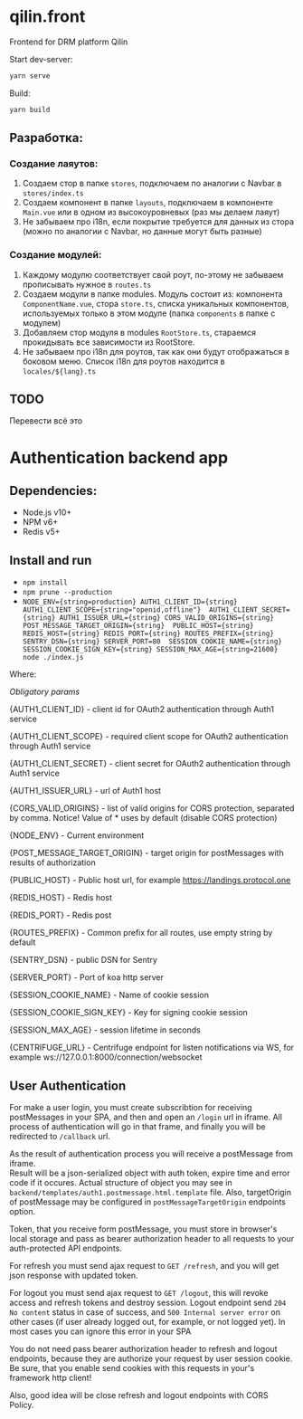 # qilin.front
Frontend for DRM platform Qilin

Start dev-server:
```bash
yarn serve
```

Build:
```bash
yarn build
```

## Разработка:
### Создание лаяутов:
1. Создаем стор в папке ```stores```, подключаем по аналогии с Navbar в ```stores/index.ts```
2. Создаем компонент в папке ```layouts```, подключаем в компоненте ```Main.vue``` или в одном из высокоуровневых (раз мы делаем лаяут)
3. Не забываем про i18n, если покрытие требуется для данных из стора (можно по аналогии с Navbar, но данные могут быть разные)

### Создание модулей:
1. Каждому модулю соответствует свой роут, по-этому не забываем прописывать нужное в ```routes.ts```
2. Создаем модули в папке modules. Модуль состоит из: компонента ```ComponentName.vue```, стора ```store.ts```, списка уникальных компонентов, используемых только в этом модуле (папка ```components``` в папке с модулем)
3. Добавляем стор модуля в modules ```RootStore.ts```, стараемся прокидывать все зависимости из RootStore.
4. Не забываем про i18n для роутов, так как они будут отображаться в боковом меню. Список i18n для роутов находится в ```locales/${lang}.ts```


## TODO
Перевести всё это

# Authentication backend app


## Dependencies: 
* Node.js v10+
* NPM v6+
* Redis v5+

## Install and run
* `npm install`
* `npm prune --production`
* `NODE_ENV={string=production} AUTH1_CLIENT_ID={string} AUTH1_CLIENT_SCOPE={string="openid,offline"} 
AUTH1_CLIENT_SECRET={string} AUTH1_ISSUER_URL={string} CORS_VALID_ORIGINS={string} POST_MESSAGE_TARGET_ORIGIN={string} 
PUBLIC_HOST={string} REDIS_HOST={string} REDIS_PORT={string} ROUTES_PREFIX={string} SENTRY_DSN={string} SERVER_PORT=80 
SESSION_COOKIE_NAME={string} SESSION_COOKIE_SIGN_KEY={string} SESSION_MAX_AGE={string=21600} node ./index.js`

Where:

*Obligatory params*

{AUTH1_CLIENT_ID} - client id for OAuth2 authentication through Auth1 service

{AUTH1_CLIENT_SCOPE} - required client scope for OAuth2 authentication through Auth1 service

{AUTH1_CLIENT_SECRET} - client secret for OAuth2 authentication through Auth1 service

{AUTH1_ISSUER_URL} - url of Auth1 host 

{CORS_VALID_ORIGINS} - list of valid origins for CORS protection, separated by comma. Notice! Value of * uses by default (disable CORS protection)

{NODE_ENV} - Current environment

{POST_MESSAGE_TARGET_ORIGIN} - target origin for postMessages with results of authorization

{PUBLIC_HOST} - Public host url, for example https://landings.protocol.one

{REDIS_HOST} - Redis host

{REDIS_PORT} - Redis post

{ROUTES_PREFIX} - Common prefix for all routes, use empty string by default

{SENTRY_DSN} - public DSN for Sentry

{SERVER_PORT} - Port of koa http server

{SESSION_COOKIE_NAME} - Name of cookie session

{SESSION_COOKIE_SIGN_KEY} - Key for signing cookie session

{SESSION_MAX_AGE} - session lifetime in seconds

{CENTRIFUGE_URL} - Centrifuge endpoint for listen notifications via WS, for example ws://127.0.0.1:8000/connection/websocket


## User Authentication

For make a user login, you must create subscribtion for receiving postMessages in your SPA, and then and open an 
`/login` url in iframe.
All process of authentication will go in that frame, and finally you will be redirected to `/callback` url.

As the result of authentication process you will receive a postMessage from iframe.  
Result will be a json-serialized object with auth token, expire time and error code if it occures.
Actual structure of object you may see in `backend/templates/auth1.postmessage.html.template` file.
Also, targetOrigin of postMessage may be configured in `postMessageTargetOrigin` endpoints option.

Token, that you receive form postMessage, you must store in browser's local storage and  pass as bearer authorization 
header to all requests to your auth-protected API endpoints.

For refresh you must send ajax request to `GET /refresh`, and you will get json response with updated token. 

For logout you must send ajax request to `GET /logout`, this will revoke access and refresh tokens and destroy session.
Logout endpoint send `204 No content` status in case of success, and `500 Internal server error` on other cases 
(if user already logged out, for example, or not logged yet). In most cases you can ignore this error in your SPA

You do not need pass bearer authorization header to refresh and logout endpoints, because they are authorize your 
request by user session cookie. Be sure, that you enable send cookies with this requests in your's framework http 
client!

Also, good idea will be close refresh and logout endpoints with CORS Policy.
